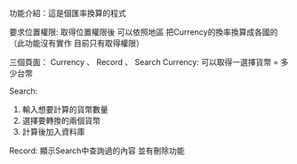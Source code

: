 功能介紹：這是個匯率換算的程式

要求位置權限: 取得位置權限後 可以依照地區 把Currency的換率換算成各國的（此功能沒有實作 目前只有取得權限）

三個頁面： Currency 、 Record 、 Search
Currency: 可以取得一選擇貨幣 = 多少台幣

Search: 
1. 輸入想要計算的貨幣數量
2. 選擇要轉換的兩個貨幣
3. 計算後加入資料庫

Record: 顯示Search中查詢過的內容 並有刪除功能

